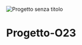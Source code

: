 ![Progetto senza titolo](https://user-images.githubusercontent.com/119416593/222482968-04848149-4576-4e08-b035-75ba5a733f62.png)

# Progetto-O23
